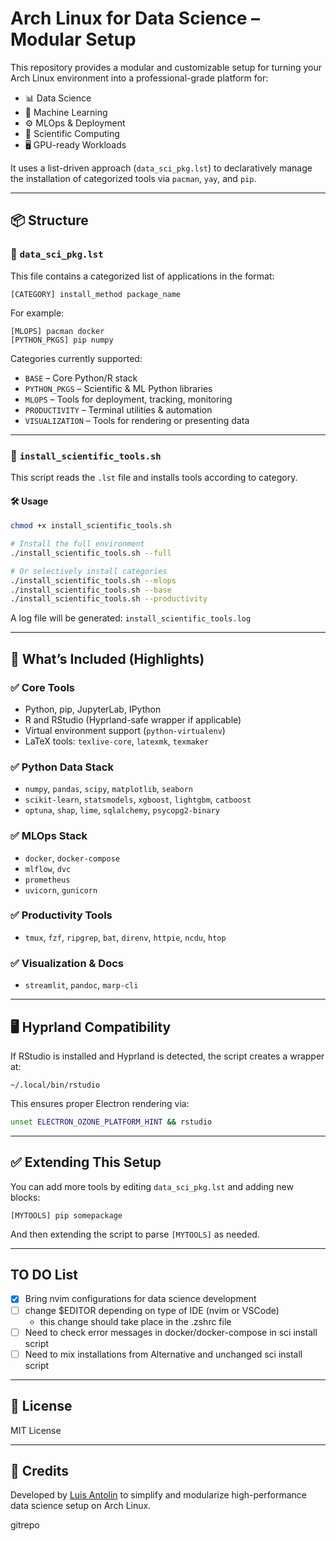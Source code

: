 # Arch Linux for Data Science – Modular Setup

This repository provides a modular and customizable setup for turning your Arch Linux environment into a professional-grade platform for:

- 📊 Data Science
- 🤖 Machine Learning
- ⚙️ MLOps & Deployment
- 🧠 Scientific Computing
- 🖥️ GPU-ready Workloads

It uses a list-driven approach (`data_sci_pkg.lst`) to declaratively manage the installation of categorized tools via `pacman`, `yay`, and `pip`.

---

## 📦 Structure

### 🔹 `data_sci_pkg.lst`

This file contains a categorized list of applications in the format:

```
[CATEGORY] install_method package_name
```

For example:

```
[MLOPS] pacman docker
[PYTHON_PKGS] pip numpy
```

Categories currently supported:
- `BASE` – Core Python/R stack
- `PYTHON_PKGS` – Scientific & ML Python libraries
- `MLOPS` – Tools for deployment, tracking, monitoring
- `PRODUCTIVITY` – Terminal utilities & automation
- `VISUALIZATION` – Tools for rendering or presenting data

---

### 🔹 `install_scientific_tools.sh`

This script reads the `.lst` file and installs tools according to category.

#### 🛠 Usage

```bash
chmod +x install_scientific_tools.sh

# Install the full environment
./install_scientific_tools.sh --full

# Or selectively install categories
./install_scientific_tools.sh --mlops
./install_scientific_tools.sh --base
./install_scientific_tools.sh --productivity
```

A log file will be generated: `install_scientific_tools.log`

---

## 🔧 What’s Included (Highlights)

### ✅ Core Tools
- Python, pip, JupyterLab, IPython
- R and RStudio (Hyprland-safe wrapper if applicable)
- Virtual environment support (`python-virtualenv`)
- LaTeX tools: `texlive-core`, `latexmk`, `texmaker`

### ✅ Python Data Stack
- `numpy`, `pandas`, `scipy`, `matplotlib`, `seaborn`
- `scikit-learn`, `statsmodels`, `xgboost`, `lightgbm`, `catboost`
- `optuna`, `shap`, `lime`, `sqlalchemy`, `psycopg2-binary`

### ✅ MLOps Stack
- `docker`, `docker-compose`
- `mlflow`, `dvc`
- `prometheus`
- `uvicorn`, `gunicorn`

### ✅ Productivity Tools
- `tmux`, `fzf`, `ripgrep`, `bat`, `direnv`, `httpie`, `ncdu`, `htop`

### ✅ Visualization & Docs
- `streamlit`, `pandoc`, `marp-cli`

---

## 🖥️ Hyprland Compatibility

If RStudio is installed and Hyprland is detected, the script creates a wrapper at:

```
~/.local/bin/rstudio
```

This ensures proper Electron rendering via:

```bash
unset ELECTRON_OZONE_PLATFORM_HINT && rstudio
```

---

## ✅ Extending This Setup

You can add more tools by editing `data_sci_pkg.lst` and adding new blocks:

```
[MYTOOLS] pip somepackage
```

And then extending the script to parse `[MYTOOLS]` as needed.

---
## TO DO List

- [X] Bring nvim configurations for data science development
- [ ] change $EDITOR depending on type of IDE (nvim or VSCode)
  - this change should take place in the .zshrc file 
- [ ] Need to check error messages in docker/docker-compose in sci install script
- [ ] Need to mix installations from Alternative and unchanged sci install script
---

## 📜 License

MIT License

---

## 🙌 Credits

Developed by [Luis Antolin](https://github.com/antolin-luis) to simplify and modularize high-performance data science setup on Arch Linux.

gitrepo

